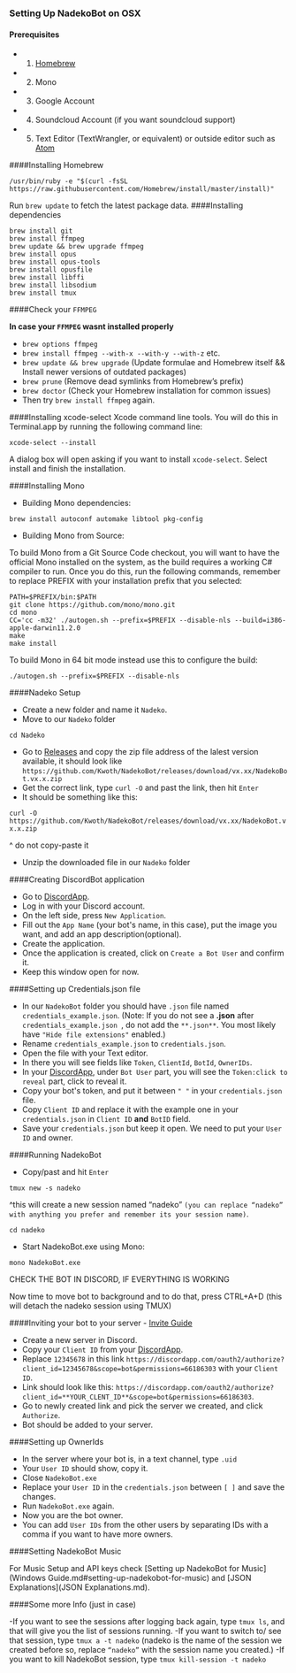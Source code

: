 ### Setting Up NadekoBot on OSX
#### Prerequisites 
- 1) [Homebrew][Homebrew]
- 2) Mono
- 3) Google Account
- 4) Soundcloud Account (if you want soundcloud support)
- 5) Text Editor (TextWrangler, or equivalent) or outside editor such as [Atom][Atom]

####Installing Homebrew

`/usr/bin/ruby -e "$(curl -fsSL https://raw.githubusercontent.com/Homebrew/install/master/install)"`

Run `brew update` to fetch the latest package data.
####Installing dependencies
```
brew install git
brew install ffmpeg
brew update && brew upgrade ffmpeg
brew install opus
brew install opus-tools
brew install opusfile
brew install libffi
brew install libsodium
brew install tmux
```

####Check your `FFMPEG`

**In case your `FFMPEG` wasnt installed properly**

- `brew options ffmpeg`
- `brew install ffmpeg --with-x --with-y --with-z` etc.
- `brew update && brew upgrade` (Update formulae and Homebrew itself && Install newer versions of outdated packages)
- `brew prune` (Remove dead symlinks from Homebrew’s prefix)
- `brew doctor` (Check your Homebrew installation for common issues)
- Then try `brew install ffmpeg` again.

####Installing xcode-select
Xcode command line tools. You will do this in Terminal.app by running the following command line:

`xcode-select --install`

A dialog box will open asking if you want to install `xcode-select`. Select install and finish the installation.

####Installing Mono
- Building Mono dependencies:

`brew install autoconf automake libtool pkg-config`

- Building Mono from Source:
 
To build Mono from a Git Source Code checkout, you will want to have the official Mono installed on the system, as the build requires a working C# compiler to run. Once you do this, run the following commands, remember to replace PREFIX with your installation prefix that you selected:

```
PATH=$PREFIX/bin:$PATH
git clone https://github.com/mono/mono.git
cd mono
CC='cc -m32' ./autogen.sh --prefix=$PREFIX --disable-nls --build=i386-apple-darwin11.2.0
make
make install
```
To build Mono in 64 bit mode instead use this to configure the build:

`./autogen.sh --prefix=$PREFIX --disable-nls`

####Nadeko Setup
- Create a new folder and name it `Nadeko`.
- Move to our `Nadeko` folder
 
`cd Nadeko`
- Go to [Releases][Releases] and copy the zip file address of the lalest version available, it should look like `https://github.com/Kwoth/NadekoBot/releases/download/vx.xx/NadekoBot.vx.x.zip`
- Get the correct link, type `curl -O` and past the link, then hit `Enter`
- It should be something like this:
 
`curl -O https://github.com/Kwoth/NadekoBot/releases/download/vx.xx/NadekoBot.vx.x.zip`

^ do not copy-paste it

- Unzip the downloaded file in our `Nadeko` folder

####Creating DiscordBot application
- Go to [DiscordApp][DiscordApp].
- Log in with your Discord account.
- On the left side, press `New Application`.
- Fill out the `App Name` (your bot's name, in this case), put the image you want, and add an app description(optional).
- Create the application.
- Once the application is created, click on `Create a Bot User` and confirm it.
- Keep this window open for now.
 
####Setting up Credentials.json file
- In our `NadekoBot` folder you should have `.json` file named `credentials_example.json`. (Note: If you do not see a **.json** after `credentials_example.json `, do not add the `**.json**`. You most likely have `"Hide file extensions"` enabled.)
- Rename `credentials_example.json` to `credentials.json`.
- Open the file with your Text editor.
- In there you will see fields like `Token`, `ClientId`, `BotId`, `OwnerIDs`.
- In your [DiscordApp][DiscordApp], under `Bot User` part, you will see the `Token:click to reveal` part, click to reveal it.
- Copy your bot's token, and put it between `" "` in your `credentials.json` file.
- Copy `Client ID` and replace it with the example one in your `credentials.json` in `Client ID` **and** `BotID` field.
- Save your `credentials.json` but keep it open. We need to put your `User ID` and owner.
 
####Running NadekoBot
- Copy/past and hit `Enter`
 
`tmux new -s nadeko`

^this will create a new session named “nadeko” `(you can replace “nadeko” with anything you prefer and remember its your
session name)`.

`cd nadeko`

- Start NadekoBot.exe using Mono:
 
`mono NadekoBot.exe`

CHECK THE BOT IN DISCORD, IF EVERYTHING IS WORKING

Now time to move bot to background and to do that, press CTRL+A+D (this will detach the nadeko session using TMUX)

####Inviting your bot to your server - [Invite Guide][Invite Guide]
- Create a new server in Discord.
- Copy your `Client ID` from your [DiscordApp][DiscordApp].
- Replace `12345678` in this link `https://discordapp.com/oauth2/authorize?client_id=12345678&scope=bot&permissions=66186303` with your `Client ID`.
- Link should look like this: `https://discordapp.com/oauth2/authorize?client_id=**YOUR_CLENT_ID**&scope=bot&permissions=66186303`.
- Go to newly created link and pick the server we created, and click `Authorize`.
- Bot should be added to your server.
 
####Setting up OwnerIds
- In the server where your bot is, in a text channel, type `.uid`
- Your `User ID` should show, copy it.
- Close `NadekoBot.exe`
- Replace your `User ID` in the `credentials.json` between `[ ]` and save the changes.
- Run `NadekoBot.exe` again.
- Now you are the bot owner.
- You can add `User IDs` from the other users by separating IDs with a comma if you want to have more owners.

####Setting NadekoBot Music

For Music Setup and API keys check [Setting up NadekoBot for Music](Windows Guide.md#setting-up-nadekobot-for-music) and [JSON Explanations](JSON Explanations.md).

####Some more Info (just in case)

-If you want to see the sessions after logging back again, type `tmux ls`, and that will give you the list of sessions running. 
-If you want to switch to/ see that session, type `tmux a -t nadeko` (nadeko is the name of the session we created before so, replace `“nadeko”` with the session name you created.)
-If you want to kill NadekoBot session, type `tmux kill-session -t nadeko`

[Homebrew]: http://brew.sh/
[Mono]: http://www.mono-project.com/docs/compiling-mono/mac/
[Releases]: https://github.com/Kwoth/NadekoBot/releases
[DiscordApp]: https://discordapp.com/developers/applications/me
[Atom]: https://atom.io/
[Invite Guide]: http://discord.kongslien.net/guide.html
[Google Console]: https://console.developers.google.com
[Soundcloud]: https://soundcloud.com/you/apps/new
